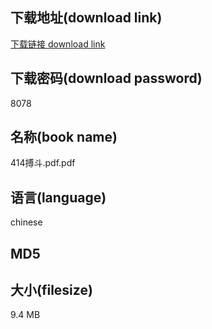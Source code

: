 ## 下载地址(download link)
[下载链接 download link](https://voluble-croquembouche-d321dc.netlify.app/?s=414%E6%90%8F%E6%96%97.pdf)

## 下载密码(download password)
8078

## 名称(book name)
414搏斗.pdf.pdf

## 语言(language)
chinese

## MD5


## 大小(filesize)
9.4 MB
